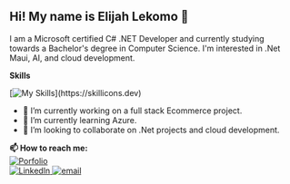 ## Hi! My name is Elijah Lekomo 👋  
 I am a Microsoft certified C# .NET Developer and currently studying towards a Bachelor's degree in Computer Science. I'm interested in .Net Maui, AI, and cloud development.
   
 __Skills__    
 
 [![My Skills](https://skillicons.dev/icons?i=cs,dotnet,azure,js,angular,react,html,css,cpp,qt,bootstrap,git,github,)](https://skillicons.dev)

- 🔭 I’m currently working on a full stack Ecommerce project.
- 🌱 I’m currently learning Azure.
- 👯 I’m looking to collaborate on .Net projects and cloud development.

__📫 How to reach me:__   
<a href="https://www.linkedin.com/in/lekomo-elijah/">
   <img alt="Porfolio" src="https://img.shields.io/badge/vist my website-8A2BE2"/>
 </a>    
<a href="https://www.linkedin.com/in/lekomo-elijah/">
   <img alt="Linkedln" src="https://img.shields.io/badge/linkedln-blue?logo=linkedin&logoColor=white&style=for-the-badge"/>
</a>
<a href="malito:lekomoe@gmail.com ">
    <img alt="email" src="https://img.shields.io/badge/Email: _-lekomoe@gmail.com-blue"/>
</a>  



